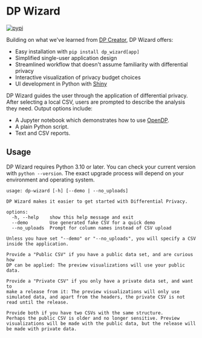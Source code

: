 # DP Wizard

[![pypi](https://img.shields.io/pypi/v/dp_wizard)](https://pypi.org/project/dp_wizard/)

Building on what we've learned from [DP Creator](https://github.com/opendp/dpcreator), DP Wizard offers:

- Easy installation with `pip install dp_wizard[app]`
- Simplified single-user application design
- Streamlined workflow that doesn't assume familiarity with differential privacy
- Interactive visualization of privacy budget choices
- UI development in Python with [Shiny](https://shiny.posit.co/py/)

DP Wizard guides the user through the application of differential privacy.
After selecting a local CSV, users are prompted to describe the analysis they need.
Output options include:

- A Jupyter notebook which demonstrates how to use [OpenDP](https://docs.opendp.org/).
- A plain Python script.
- Text and CSV reports.

## Usage

DP Wizard requires Python 3.10 or later.
You can check your current version with `python --version`.
The exact upgrade process will depend on your environment and operating system.

```
usage: dp-wizard [-h] [--demo | --no_uploads]

DP Wizard makes it easier to get started with Differential Privacy.

options:
  -h, --help    show this help message and exit
  --demo        Use generated fake CSV for a quick demo
  --no_uploads  Prompt for column names instead of CSV upload

Unless you have set "--demo" or "--no_uploads", you will specify a CSV
inside the application.

Provide a "Public CSV" if you have a public data set, and are curious how
DP can be applied: The preview visualizations will use your public data.

Provide a "Private CSV" if you only have a private data set, and want to
make a release from it: The preview visualizations will only use
simulated data, and apart from the headers, the private CSV is not
read until the release.

Provide both if you have two CSVs with the same structure.
Perhaps the public CSV is older and no longer sensitive. Preview
visualizations will be made with the public data, but the release will
be made with private data.
```
